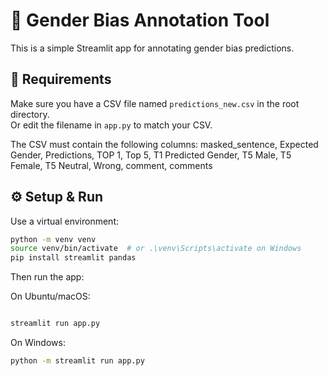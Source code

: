 # 📝 Gender Bias Annotation Tool

This is a simple Streamlit app for annotating gender bias predictions.

## 📄 Requirements

Make sure you have a CSV file named `predictions_new.csv` in the root directory.  
Or edit the filename in `app.py` to match your CSV.

The CSV must contain the following columns:
masked_sentence, Expected Gender, Predictions, TOP 1, Top 5, T1 Predicted Gender, T5 Male, T5 Female, T5 Neutral, Wrong, comment, comments



## ⚙️ Setup & Run

Use a virtual environment:
```bash
python -m venv venv
source venv/bin/activate  # or .\venv\Scripts\activate on Windows
pip install streamlit pandas
```
Then run the app:

On Ubuntu/macOS:
```bash

streamlit run app.py
```
On Windows:
```bash
python -m streamlit run app.py
```

